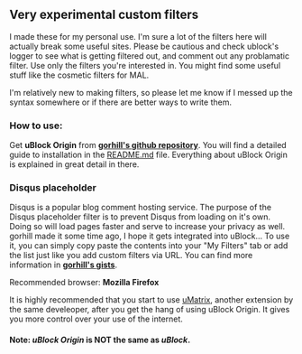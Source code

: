 ## Very experimental custom filters
I made these for my personal use. I'm sure a lot of the filters here will actually break some useful sites. Please be cautious and check ublock's logger to see what is getting filtered out, and comment out any problamatic filter.
Use only the filters you're interested in. You might find some useful stuff like the cosmetic filters for MAL. 

I'm relatively new to making filters, so please let me know if I messed up the syntax somewhere or if there are better ways to write them.

### How to use:
Get **uBlock Origin** from **[gorhill's github repository](https://github.com/gorhill/uBlock/)**. You will find a detailed guide to installation in the [README.md](https://github.com/gorhill/uBlock/blob/master/README.md) file. Everything about uBlock Origin is explained in great detail in there.

### Disqus placeholder
Disqus is a popular blog comment hosting service. The purpose of the Disqus placeholder filter is to prevent Disqus from loading on it's own. Doing so will load pages faster and serve to increase your privacy as well. gorhill made it some time ago, I hope it gets integrated into uBlock...
To use it, you can simply copy paste the contents into your "My Filters" tab or add the list just like you add custom filters via URL. You can find more information in **[gorhill's gists](https://gist.github.com/gorhill)**.

Recommended browser: **Mozilla Firefox**

It is highly recommended that you start to use [uMatrix](https://github.com/gorhill/uMatrix), another extension by the same develeoper, after you get the hang of using uBlock Origin. It gives you more control over your use of the internet.

#### Note: *uBlock Origin* is NOT the same as *uBlock*.
